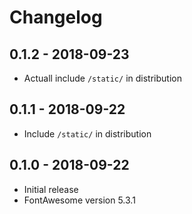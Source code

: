 # Changelog

## 0.1.2 - 2018-09-23
- Actuall include `/static/` in distribution

## 0.1.1 - 2018-09-22
- Include `/static/` in distribution

## 0.1.0 - 2018-09-22
- Initial release
- FontAwesome version 5.3.1
